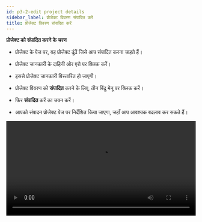 ```yaml
---
id: p3-2-edit project details
sidebar_label: प्रोजेक्ट विवरण संपादित करें
title: प्रोजेक्ट विवरण संपादित करें
---
```


**प्रोजेक्ट को संपादित करने के चरण**
- प्रोजेक्ट के पेज पर, वह प्रोजेक्ट ढूंढें जिसे आप संपादित करना चाहते हैं।

- प्रोजेक्ट जानकारी के दाहिनी ओर एरो पर क्लिक करें।
- इससे प्रोजेक्ट जानकारी विस्तारित हो जाएगी।
- प्रोजेक्ट विवरण को **संपादित** करने के लिए, तीन बिंदु मेनू पर क्लिक करें।
- फिर **संपादित** करें का चयन करें।
- आपको संपादन प्रोजेक्ट पेज पर निर्देशित किया जाएगा, जहाँ आप आवश्यक बदलाव कर सकते हैं।

<video controls src="/assets/editing-project.mov" width="100%" type="video/mov"/>

पिछले निर्देशों का पालना करने से, आपको ऐप के **प्रोजेक्ट संपादित करें** पृष्ठ पर पहुँचाया जाएगा।

**प्रोजेक्ट संपादित करें** स्क्रीन पर एक और दिलचस्प सुविधा है, जो **उन्नत सेटिंग्स** कहलाती है।